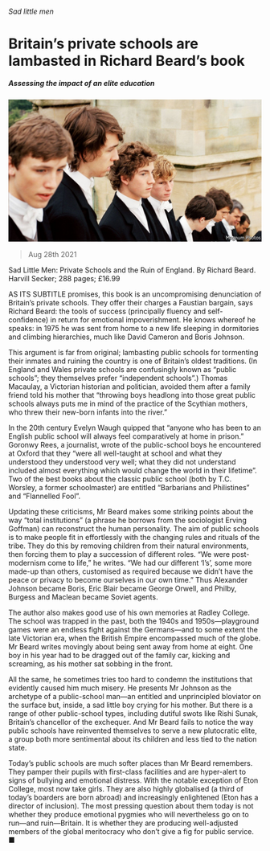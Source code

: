 ###### Sad little men

# Britain’s private schools are lambasted in Richard Beard’s book 

##### Assessing the impact of an elite education 

![image](images/20210828_BKP001_0.jpg) 

> Aug 28th 2021 

Sad Little Men: Private Schools and the Ruin of England. By Richard Beard. Harvill Secker; 288 pages; £16.99

AS ITS SUBTITLE promises, this book is an uncompromising denunciation of Britain’s private schools. They offer their charges a Faustian bargain, says Richard Beard: the tools of success (principally fluency and self-confidence) in return for emotional impoverishment. He knows whereof he speaks: in 1975 he was sent from home to a new life sleeping in dormitories and climbing hierarchies, much like David Cameron and Boris Johnson.


This argument is far from original; lambasting public schools for tormenting their inmates and ruining the country is one of Britain’s oldest traditions. (In England and Wales private schools are confusingly known as “public schools”; they themselves prefer “independent schools”.) Thomas Macaulay, a Victorian historian and politician, avoided them after a family friend told his mother that “throwing boys headlong into those great public schools always puts me in mind of the practice of the Scythian mothers, who threw their new-born infants into the river.”

In the 20th century Evelyn Waugh quipped that “anyone who has been to an English public school will always feel comparatively at home in prison.” Goronwy Rees, a journalist, wrote of the public-school boys he encountered at Oxford that they “were all well-taught at school and what they understood they understood very well; what they did not understand included almost everything which would change the world in their lifetime”. Two of the best books about the classic public school (both by T.C. Worsley, a former schoolmaster) are entitled “Barbarians and Philistines” and “Flannelled Fool”.

Updating these criticisms, Mr Beard makes some striking points about the way “total institutions” (a phrase he borrows from the sociologist Erving Goffman) can reconstruct the human personality. The aim of public schools is to make people fit in effortlessly with the changing rules and rituals of the tribe. They do this by removing children from their natural environments, then forcing them to play a succession of different roles. “We were post-modernism come to life,” he writes. “We had our different ‘I’s’, some more made-up than others, customised as required because we didn’t have the peace or privacy to become ourselves in our own time.” Thus Alexander Johnson became Boris, Eric Blair became George Orwell, and Philby, Burgess and Maclean became Soviet agents.

The author also makes good use of his own memories at Radley College. The school was trapped in the past, both the 1940s and 1950s—playground games were an endless fight against the Germans—and to some extent the late Victorian era, when the British Empire encompassed much of the globe. Mr Beard writes movingly about being sent away from home at eight. One boy in his year had to be dragged out of the family car, kicking and screaming, as his mother sat sobbing in the front.

All the same, he sometimes tries too hard to condemn the institutions that evidently caused him much misery. He presents Mr Johnson as the archetype of a public-school man—an entitled and unprincipled bloviator on the surface but, inside, a sad little boy crying for his mother. But there is a range of other public-school types, including dutiful swots like Rishi Sunak, Britain’s chancellor of the exchequer. And Mr Beard fails to notice the way public schools have reinvented themselves to serve a new plutocratic elite, a group both more sentimental about its children and less tied to the nation state.

Today’s public schools are much softer places than Mr Beard remembers. They pamper their pupils with first-class facilities and are hyper-alert to signs of bullying and emotional distress. With the notable exception of Eton College, most now take girls. They are also highly globalised (a third of today’s boarders are born abroad) and increasingly enlightened (Eton has a director of inclusion). The most pressing question about them today is not whether they produce emotional pygmies who will nevertheless go on to run—and ruin—Britain. It is whether they are producing well-adjusted members of the global meritocracy who don’t give a fig for public service. ■


